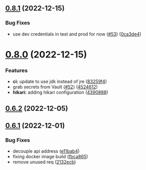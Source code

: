 ## [0.8.1](https://github.com/bcgov/nr-backend-starting-api/compare/v0.8.0...v0.8.1) (2022-12-15)


### Bug Fixes

* use dev credentials in test and prod for now ([#53](https://github.com/bcgov/nr-backend-starting-api/issues/53)) ([0ca3de4](https://github.com/bcgov/nr-backend-starting-api/commit/0ca3de41dd7f9943a75b23fd79614b2762beb487))



# [0.8.0](https://github.com/bcgov/nr-backend-starting-api/compare/v0.7.0...v0.8.0) (2022-12-15)


### Features

* **ci:** update to use jdk instead of jre ([83259f4](https://github.com/bcgov/nr-backend-starting-api/commit/83259f4239068803b88de37f3b54efacb0c7fd50))
* grab secrets from Vault ([#52](https://github.com/bcgov/nr-backend-starting-api/issues/52)) ([4524612](https://github.com/bcgov/nr-backend-starting-api/commit/4524612abb9efd9613e423820567a19a01c58ee9))
* **hikari:** adding hikari configuration ([4390888](https://github.com/bcgov/nr-backend-starting-api/commit/4390888b3e8b92187741b54f2cc259642624b19c))



## [0.6.2](https://github.com/bcgov/nr-backend-starting-api/compare/v0.6.1...v0.6.2) (2022-12-05)



## [0.6.1](https://github.com/bcgov/nr-backend-starting-api/compare/v0.6.0...v0.6.1) (2022-12-01)


### Bug Fixes

* decouple api address ([e11bab4](https://github.com/bcgov/nr-backend-starting-api/commit/e11bab4d56d396bf7c596336176702466539b0f5))
* fixing docker image build ([fbca865](https://github.com/bcgov/nr-backend-starting-api/commit/fbca865095f7687b92465dc1c0beb4a6768db3db))
* remove unused req ([2132ecb](https://github.com/bcgov/nr-backend-starting-api/commit/2132ecb0d244651ac95a2cf24e4778a5f364c980))



